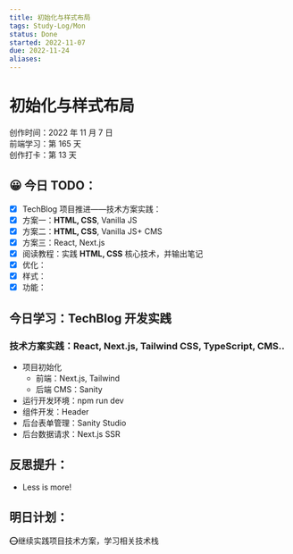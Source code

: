 ```yaml
---
title: 初始化与样式布局
tags: Study-Log/Mon
status: Done
started: 2022-11-07
due: 2022-11-24
aliases: 
---
```

# 初始化与样式布局
创作时间：2022 年 11 月 7 日  
前端学习：第 165 天  
创作打卡：第 13 天
## 😀 今日 TODO：
- [x] TechBlog 项目推进——技术方案实践：
- [x] 方案一：**HTML, CSS**, Vanilla JS
- [x] 方案二：**HTML, CSS**, Vanilla JS+ CMS
- [x] 方案三：React, Next.js
- [x] 阅读教程：实践 **HTML, CSS** 核心技术，并输出笔记
- [x] 优化：
- [x] 样式：
- [x] 功能：
## 今日学习：TechBlog 开发实践
### 技术方案实践：React, Next.js, Tailwind CSS, TypeScript, CMS..
- 项目初始化
  - 前端：Next.js, Tailwind
  - 后端 CMS：Sanity
- 运行开发环境：npm run dev
- 组件开发：Header
- 后台表单管理：Sanity Studio
- 后台数据请求：Next.js SSR
## 反思提升：
- Less is more!
## 明日计划：
~~⭕~~继续实践项目技术方案，学习相关技术栈
